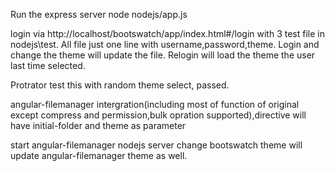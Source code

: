 Run the express server 
node nodejs/app.js

login via http://localhost/bootswatch/app/index.html#/login with 3 test file in nodejs\test. All file just one line with username,password,theme. Login and change the theme will update the file. Relogin will load the theme the user last time selected.

Protrator test this with random theme select, passed.

angular-filemanager intergration(including most of function of original except compress and permission,bulk opration supported),directive will have initial-folder and theme as parameter

start angular-filemanager nodejs server  change bootswatch theme will update angular-filemanager theme as well.